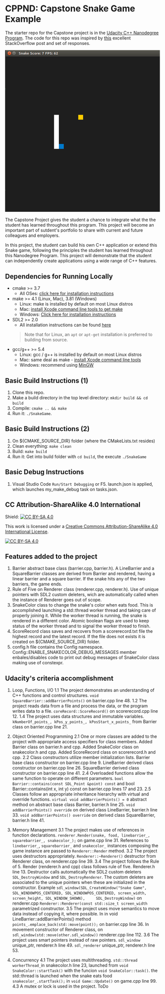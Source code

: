 # CPPND: Capstone Snake Game Example

The starter repo for the Capstone project is in the [Udacity C++ Nanodegree Program](https://www.udacity.com/course/c-plus-plus-nanodegree--nd213). The code for this repo was inspired by [this](https://codereview.stackexchange.com/questions/212296/snake-game-in-c-with-sdl) excellent StackOverflow post and set of responses.

<img src="snake_game.gif"/>

The Capstone Project gives the student a chance to integrate what the the student has learned throughout this program. This project will become an important part of sutdent's portfolio to share with current and future colleagues and employers.

In this project, the student can build his own C++ application or extend this Snake game, following the principles the student has learned throughout this Nanodegree Program. This project will demonstrate that the student can independently create applications using a wide range of C++ features.

## Dependencies for Running Locally
* cmake >= 3.7
  * All OSes: [click here for installation instructions](https://cmake.org/install/)
* make >= 4.1 (Linux, Mac), 3.81 (Windows)
  * Linux: make is installed by default on most Linux distros
  * Mac: [install Xcode command line tools to get make](https://developer.apple.com/xcode/features/)
  * Windows: [Click here for installation instructions](http://gnuwin32.sourceforge.net/packages/make.htm)
* SDL2 >= 2.0
  * All installation instructions can be found [here](https://wiki.libsdl.org/Installation)
  >Note that for Linux, an `apt` or `apt-get` installation is preferred to building from source. 
* gcc/g++ >= 5.4
  * Linux: gcc / g++ is installed by default on most Linux distros
  * Mac: same deal as make - [install Xcode command line tools](https://developer.apple.com/xcode/features/)
  * Windows: recommend using [MinGW](http://www.mingw.org/)

## Basic Build Instructions (1)

1. Clone this repo.
2. Make a build directory in the top level directory: `mkdir build && cd build`
3. Compile: `cmake .. && make`
4. Run it: `./SnakeGame`.

## Basic Build Instructions (2)

1. On ${CMAKE_SOURCE_DIR} folder (where the CMakeLists.txt resides)
2. Clean everything: `make clean`
3. Build: `make build`
4. Run it: Get into build folder with `cd build`, the execute `./SnakeGame`

## Basic Debug Instructions 

1. Visual Studio Code `Run/Start Debugging` or F5. launch.json is applied, which launches my_make_debug task on tasks.json.


## CC Attribution-ShareAlike 4.0 International

Shield: [![CC BY-SA 4.0][cc-by-sa-shield]][cc-by-sa]

This work is licensed under a
[Creative Commons Attribution-ShareAlike 4.0 International License][cc-by-sa].

[![CC BY-SA 4.0][cc-by-sa-image]][cc-by-sa]

[cc-by-sa]: http://creativecommons.org/licenses/by-sa/4.0/
[cc-by-sa-image]: https://licensebuttons.net/l/by-sa/4.0/88x31.png
[cc-by-sa-shield]: https://img.shields.io/badge/License-CC%20BY--SA%204.0-lightgrey.svg


## Features added to the project

1. Barrier abstract base class (barrier.cpp, barrier.h). A LineBarrier and a SquareBarrier classes are derived from Barrier and rendered, having a linear barrier and a square barrier. If the snake hits any of the two barriers, the game ends.
2. Rule of Five on Renderer class (renderer.cpp, renderer.h). Use of unique pointers with SDL2 custom deleters, wich are automatically called when the instance of Renderer goes out of scope.
3. SnakeColor class to change the snake's color when eats food. This is accomplished launching a std::thread worker thread and taking care of properly joining it. While the worker thread is running, the snake is rendered in a different color. Atomic boolean flags are used to keep status of the worker thread and to signal the worker thread to finish.
4. ScoreRecord class saves and recovers from a scorerecord.txt file the highest record and the latest record. If the file does not exists it is created on ${CMAKE_SOURCE_DIR} folder.
5. config.h file contains the Config namespace. Config::ENABLE_SNAKECOLOR_DEBUG_MESSAGES member enbales/disables code to print out debug messages of SnakeColor class making use of constexpr.


## Udacity's criteria accomplishment

1. Loop, Functions, I/O
1.1 The project demonstrates an understanding of C++ functions and control structures.
 `void SquareBarrier::addBarrierPoints()` on barrier.cpp line 48.
1.2 The project reads data from a file and process the data, or the program writes data to a file.
 `coreRecord::ScoreRecord()` on scorerecord.cpp line 12.
1.4 The project uses data structures and immutable variables.
 `kNumberOf_points_, kPos_y_points_, kPosStart_x_points_` from Barrier class on barrier.cpp line 21.

2. Object Oriented Programming 
2.1 One or more classes are added to the project with appropriate access specifiers for class members.
 Added Barrier class on barrier.h and cpp.
 Added SnakeColor class on snakecolor.h and cpp.
 Added ScoreRecord class on scorerecord.h and cpp.
2.2 Class constructors utilize member initialization lists.
 Barrier base class constructor on barrier.cpp line 9.
 LineBarrier derived class constructor on barrier.cpp line 26.
 SquareBarrier derived class constructor on barrier.cpp line 41.
2.4 Overloaded functions allow the same function to operate on different parameters.
 `bool Barrier::contains(const SDL_Point &point) const` and bool Barrier::contains(int x, int y) const on barrier.cpp lines 17 and 23.
2.5 Classes follow an appropriate inheritance hierarchy with virtual and override functions.
 `virtual void addBarrierPoints() = 0` abstract method on abstract base class Barrier, barrier.h line 25.
 `void addBarrierPoints() override` on derived class LineBarrier, barrier.h line 33.
 `void addBarrierPoints() override` on derived class SquareBarrier, barrier.h line 41.

3. Memory Management
3.1 The project makes use of references in function declarations.
 `renderer.Render(snake, food, linebarrier_, squarebarrier_, snakecolor_);` on game.cpp line 31. References to `linebarrier_`, `squarebarrier_` and `snakecolor_` instances composing the game instance are passed to `Renderer::Render` method.
3.2 The project uses destructors appropriately.
 `Renderer::~Renderer()` destructor from Renderer class, on renderer.cpp line 39.
3.4 The project follows the Rule of 5.
 Render (renderer.h and cpp) class follows rule of five. Renderer.h line 13.
 Destructor calls automatically the SDL2 custom deleters `SDL_DestroyWindow` and `SDL_DestroyRenderer`. The custom deleters are associated to the unique pointers when these are initialized in the constructor. Example `sdl_window(SDL_CreateWindow("Snake Game", SDL_WINDOWPOS_CENTERED, SDL_WINDOWPOS_CENTERED, screen_width, screen_height, SDL_WINDOW_SHOWN),     SDL_DestroyWindow)` on renderer.cpp `Renderer::Renderer(const std::size_t screen_width` parametrized constructor.
3.5 The project uses move semantics to move data instead of copying it, where possible.
 In in void LineBarrier::addBarrierPoints() method `points_.emplace_back(std::move(point));` on barrier.cpp line 36.
 In movement constructor of Renderer class, on `sdl_window(std::move(other.sdl_window))` renderer.cpp line 112.
3.6 The project uses smart pointers instead of raw pointers.
 `sdl_window` unique_ptr, renderer.h line 49.
 `sdl_renderer` unique_ptr, renderer.h line 53.

4. Concurrency
4.1 The project uses multithreading.
 `std::thread workerThread_`in snakecolor.h line 23, launched from `void SnakeColor::startTask()` with the funcion `void SnakeColor::task()`. the std::thread is launched when the snake eats food `snakecolor_.startTask();` in `void Game::Update()` on game.cpp line 99.
4.3 A mutex or lock is used in the project.
 ToDo

 
 



